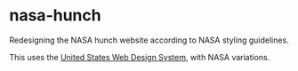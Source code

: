 # nasa-hunch
Redesigning the NASA hunch website according to NASA styling guidelines.

This uses the [United States Web Design System](https://designsystem.digital.gov), with NASA variations.
